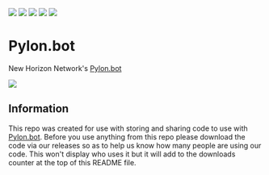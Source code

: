 [![](https://img.shields.io/github/issues-pr-raw/New-Horizon-Network/Pylon-Bot)](https://github.com/New-Horizon-Network/Pylon-Bot)
[![](https://img.shields.io/github/issues-raw/New-Horizon-Network/Pylon-Bot)](https://github.com/New-Horizon-Network/Pylon-Bot/blob/master/.github/ISSUE_TEMPLATE/bug_report.md)
[![](https://img.shields.io/github/languages/code-size/New-Horizon-Network/Pylon-Bot)](https://github.com/New-Horizon-Network/Pylon-Bot)
[![](https://img.shields.io/github/downloads/New-Horizon-Network/Pylon-Bot/total)](https://github.com/New-Horizon-Network/Pylon-Bot/releases)
[![](https://discordapp.com/api/guilds/765992820841513050/widget.png?style=shield)](https://discord.gg/neb8Avfsgg)

# Pylon.bot
New Horizon Network's [Pylon.bot](https://Pylon.bot)

![](https://raw.githubusercontent.com/New-Horizon-Network/Pylon-Bot/master/images/Screenshot_2020-11-01_02-25-13.png)

## Information


This repo was created for use with storing and sharing code to use with [Pylon.bot](https://Pylon.bot).
Before you use anything from this repo please download the code via our releases so as to help us know how many people are using our code. This won't display who uses it but it will add to the downloads counter at the top of this README file.